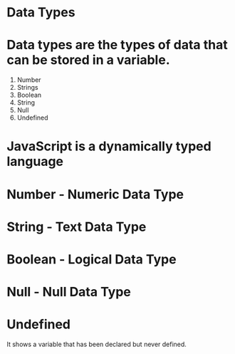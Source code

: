 # Data Types

# Data types are the types of data that can be stored in a variable.

1. Number
2. Strings
3. Boolean
4. String
5. Null
6. Undefined

# JavaScript is a dynamically typed language

# Number - Numeric Data Type

# String - Text Data Type

# Boolean - Logical Data Type

# Null - Null Data Type

# Undefined 
It shows a variable that has been declared but never defined.

